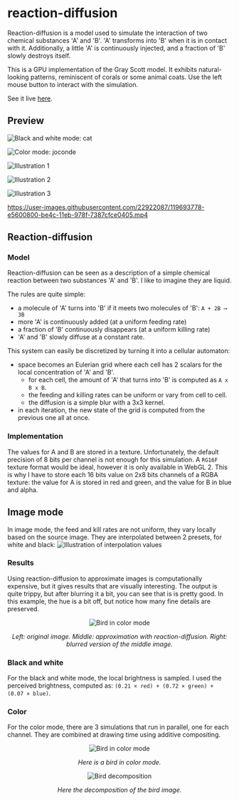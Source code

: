 # reaction-diffusion
Reaction-diffusion is a model used to simulate the interaction of two chemical substances 'A' and 'B'. 'A' transforms into 'B' when it is in contact with it. Additionally, a little 'A' is continuously injected, and a fraction of 'B' slowly destroys itself.

This is a GPU implementation of the Gray Scott model. It exhibits natural-looking patterns, reminiscent of corals or some animal coats. Use the left mouse button to interact with the simulation.

See it live [here](https://piellardj.github.io/reaction-diffusion-webgl/?page%3Atabs%3Amap-tabs-id=uniform&page%3Aselect%3Apresets-fixed-select-id=0).

## Preview
![Black and white mode: cat](src/readme/cat.png)

![Color mode: joconde](src/readme/joconde.png)

![Illustration 1](src/readme/preview_3.png)

![Illustration 2](src/readme/uniform_1.png)

![Illustration 3](src/readme/preview_2.png)

https://user-images.githubusercontent.com/22922087/119693778-e5600800-be4c-11eb-978f-7387cfce0405.mp4

## Reaction-diffusion
### Model
Reaction-diffusion can be seen as a description of a simple chemical reaction between two substances 'A' and 'B'. I like to imagine they are liquid.

The rules are quite simple:
- a molecule of 'A' turns into 'B' if it meets two molecules of 'B': `A + 2B ⟶ 3B`
- more 'A' is continuously added (at a uniform feeding rate)
- a fraction of 'B' continuously disappears (at a uniform killing rate)
- 'A' and 'B' slowly diffuse at a constant rate.

This system can easily be discretized by turning it into a cellular automaton:
- space becomes an Eulerian grid where each cell has 2 scalars for the local concentration of 'A' and 'B'.
    - for each cell, the amount of 'A' that turns into 'B' is computed as `A x B x B`.
    - the feeding and killing rates can be uniform or vary from cell to cell.
    - the diffusion is a simple blur with a 3x3 kernel.
- in each iteration, the new state of the grid is computed from the previous one all at once.

### Implementation
The values for A and B are stored in a texture. Unfortunately, the default precision of 8 bits per channel is not enough for this simulation. A `RG16F` texture format would be ideal, however it is only available in WebGL 2. This is why I have to store each 16 bits value on 2x8 bits channels of a RGBA texture: the value for A is stored in red and green, and the value for B in blue and alpha.

## Image mode
In image mode, the feed and kill rates are not uniform, they vary locally based on the source image. They are interpolated between 2 presets, for white and black:
![Illustration of interpolation values](src/readme/interpolation.png)

### Results
Using reaction-diffusion to approximate images is computationally expensive, but it gives results that are visually interesting. The output is quite trippy, but after blurring it a bit, you can see that is is pretty good. In this example, the hue is a bit off, but notice how many fine details are preserved.
<div style="text-align:center">
    <img alt="Bird in color mode" src="src/readme/joconde-comparison.jpg"/>
    <p>
        <i>Left: original image. Middle: approximation with reaction-diffusion. Right: blurred version of the middle image.</i>
    </p>
</div>

### Black and white
For the black and white mode, the local brightness is sampled. I used the perceived brightness, computed as: `(0.21 × red) + (0.72 × green) + (0.07 × blue)`.

### Color
For the color mode, there are 3 simulations that run in parallel, one for each channel. They are combined at drawing time using additive compositing.

<div style="text-align:center">
    <img alt="Bird in color mode" src="src/readme/bird.png"/>
    <p>
        <i>Here is a bird in color mode.</i>
    </p>
</div>

<div style="text-align:center">
    <img alt="Bird decomposition" src="src/readme/bird-decomposition.png"/>
    <p>
        <i>Here the decomposition of the bird image.</i>
    </p>
</div>
